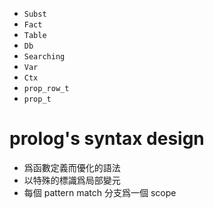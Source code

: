 - `Subst`
- `Fact`
- `Table`
- `Db`
- `Searching`
- `Var`
- `Ctx`
- `prop_row_t`
- `prop_t`

# prolog's syntax design

- 爲函數定義而優化的語法
- 以特殊的標識爲局部變元
- 每個 pattern match 分支爲一個 scope
